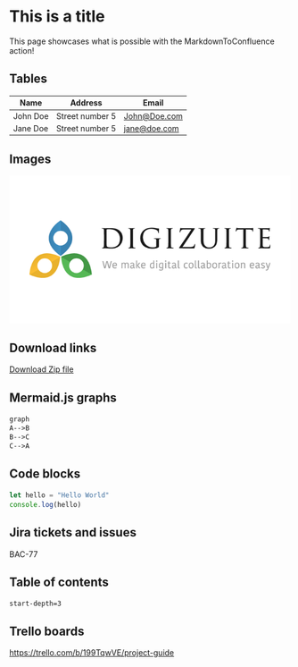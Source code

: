 # This is a title

This page showcases what is possible with the MarkdownToConfluence action!

## Tables

| Name     | Address         | Email        | 
|----------|-----------------|--------------|
| John Doe | Street number 5 | John@Doe.com |     
| Jane Doe | Street number 5 | jane@doe.com |

## Images

![DigiZuite Logo](./DigiZuite.png)

## Download links

[Download Zip file](./Files.zip)

## Mermaid.js graphs

```mermaid
graph
A-->B
B-->C
C-->A
```

## Code blocks

```javascript
let hello = "Hello World"
console.log(hello)
```

## Jira tickets and issues

BAC-77

## Table of contents

```TOC
start-depth=3
```


## Trello boards

https://trello.com/b/199TqwVE/project-guide

